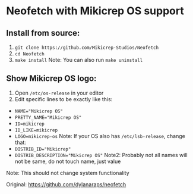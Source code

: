 # Neofetch with Mikicrep OS support

## Install from source:
1. `git clone https://github.com/Mikicrep-Studios/Neofetch`
2. `cd Neofetch`
3. `make install`
Note: You can also run `make uninstall`

## Show Mikicrep OS logo:
1. Open `/etc/os-release` in your editor
2. Edit specific lines to be exactly like this:
- `NAME="Mikicrep OS"`
- `PRETTY_NAME="Mikicrep OS"`
- `ID=mikicrep`
- `ID_LIKE=mikicrep`
- `LOGO=mikicrep-os`
Note: If your OS also has `/etc/lsb-release`, change that:
- `DISTRIB_ID="Mikicrep"`
- `DISTRIB_DESCRIPTION="Mikicrep OS"`
Note2: Probably not all names will not be same, do not touch name, just value

Note: This should not change system functionality

Original: https://github.com/dylanaraps/neofetch
